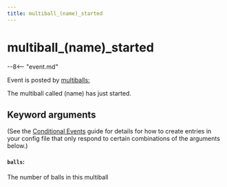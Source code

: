 ```yaml
---
title: multiball_(name)_started
---
```


# multiball_(name)\_started


--8<-- "event.md"

Event is posted by [multiballs:](../config/multiballs.md)

The multiball called (name) has just started.

## Keyword arguments

(See the [Conditional Events](overview/conditional.md)
guide for details for how to create entries in your config file that
only respond to certain combinations of the arguments below.)

#### `balls`:

The number of balls in this multiball
